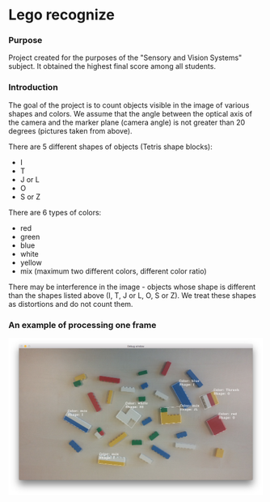# Lego recognize

### Purpose

Project created for the purposes of the "Sensory and Vision Systems" subject. It obtained the highest final score among all students.

### Introduction

The goal of the project is to count objects visible in the image of various shapes and colors. We assume that the angle between the optical axis of the camera and the marker plane (camera angle) is not greater than 20 degrees (pictures taken from above).

There are 5 different shapes of objects (Tetris shape blocks):
- I
- T
- J or L
- O
- S or Z

There are 6 types of colors:
- red
- green
- blue
- white
- yellow
- mix (maximum two different colors, different color ratio)

There may be interference in the image - objects whose shape is different than the shapes listed above (I, T, J or L, O, S or Z). We treat these shapes as distortions and do not count them.

### An example of processing one frame

![preview](https://github.com/stramek/OpenCV_SISW_Lego_recognize/blob/master/preview_images/1.png?raw=true)
